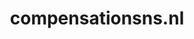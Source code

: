 ---
layout: post
title:  "compensationsns.nl"
internal_url:  "/dutchgov/compensationsns.nl.html"
categories: dutchgov
---